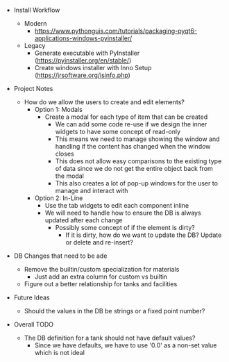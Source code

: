 * Install Workflow
  * Modern
    * https://www.pythonguis.com/tutorials/packaging-pyqt6-applications-windows-pyinstaller/
  * Legacy
    * Generate executable with PyInstaller (https://pyinstaller.org/en/stable/)
    * Create windows installer with Inno Setup (https://jrsoftware.org/isinfo.php)


* Project Notes
  * How do we allow the users to create and edit elements?
    * Option 1: Modals
      * Create a modal for each type of item that can be created
        * We can add some code re-use if we design the inner widgets to have some concept of read-only
        * This means we need to manage showing the window and handling if the content has changed when the window closes
        * This does not allow easy comparisons to the existing type of data since we do not get the entire object back from the modal
        * This also creates a lot of pop-up windows for the user to manage and interact with
    * Option 2: In-Line
      * Use the tab widgets to edit each component inline
      * We will need to handle how to ensure the DB is always updated after each change
        * Possibly some concept of if the element is dirty?
          * If it is dirty, how do we want to update the DB? Update or delete and re-insert?

* DB Changes that need to be ade
  * Remove the builtin/custom specialization for materials
    * Just add an extra column for custom vs builtin
  * Figure out a better relationship for tanks and facilities


* Future Ideas
  * Should the values in the DB be strings or a fixed point number?

* Overall TODO
  * The DB definition for a tank should not have default values?
    * Since we have defaults, we have to use '0.0' as a non-set value which is not ideal
